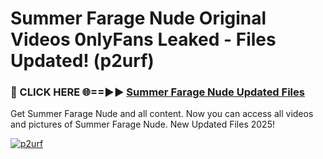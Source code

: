 # Summer Farage Nude Original Videos 0nlyFans Leaked - Files Updated! (p2urf)

<h3>🔴 CLICK HERE 🌐==►► <a href="https://tinyurl.com/4mcuefdz" rel="nofollow">Summer Farage Nude Updated Files</a></h3>

Get Summer Farage Nude and all content. Now you can access all videos and pictures of Summer Farage Nude. New Updated Files 2025!

[![p2urf](https://i.imgur.com/StAQSOY.gif)](https://tinyurl.com/4mcuefdz)
